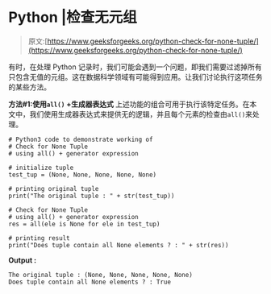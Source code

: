 # Python |检查无元组

> 原文:[https://www.geeksforgeeks.org/python-check-for-none-tuple/](https://www.geeksforgeeks.org/python-check-for-none-tuple/)

有时，在处理 Python 记录时，我们可能会遇到一个问题，即我们需要过滤掉所有只包含无值的元组。这在数据科学领域有可能得到应用。让我们讨论执行这项任务的某些方法。

**方法#1:使用`all()` +生成器表达式**
上述功能的组合可用于执行该特定任务。在本文中，我们使用生成器表达式来提供无的逻辑，并且每个元素的检查由`all()`来处理。

```
# Python3 code to demonstrate working of
# Check for None Tuple
# using all() + generator expression

# initialize tuple
test_tup = (None, None, None, None, None)

# printing original tuple
print("The original tuple : " + str(test_tup))

# Check for None Tuple
# using all() + generator expression
res = all(ele is None for ele in test_tup)

# printing result
print("Does tuple contain all None elements ? : " + str(res))
```

**Output :**

```
The original tuple : (None, None, None, None, None)
Does tuple contain all None elements ? : True

```